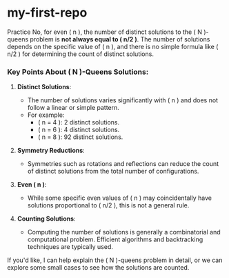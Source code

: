 # my-first-repo
Practice
No, for even \( n \), the number of distinct solutions to the \( N \)-queens problem is **not always equal to \( n/2 \)**. The number of solutions depends on the specific value of \( n \), and there is no simple formula like \( n/2 \) for determining the count of distinct solutions.

### Key Points About \( N \)-Queens Solutions:
1. **Distinct Solutions**:
   - The number of solutions varies significantly with \( n \) and does not follow a linear or simple pattern.
   - For example:
     - \( n = 4 \): 2 distinct solutions.
     - \( n = 6 \): 4 distinct solutions.
     - \( n = 8 \): 92 distinct solutions.

2. **Symmetry Reductions**:
   - Symmetries such as rotations and reflections can reduce the count of distinct solutions from the total number of configurations.

3. **Even \( n \)**:
   - While some specific even values of \( n \) may coincidentally have solutions proportional to \( n/2 \), this is not a general rule.

4. **Counting Solutions**:
   - Computing the number of solutions is generally a combinatorial and computational problem. Efficient algorithms and backtracking techniques are typically used.

If you'd like, I can help explain the \( N \)-queens problem in detail, or we can explore some small cases to see how the solutions are counted.
